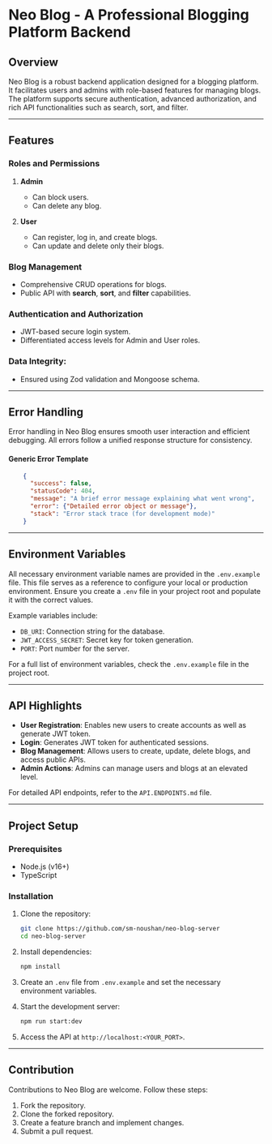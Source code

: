 # Neo Blog - A Professional Blogging Platform Backend

## Overview

Neo Blog is a robust backend application designed for a blogging platform. It facilitates users and admins with role-based features for managing blogs. The platform supports secure authentication, advanced authorization, and rich API functionalities such as search, sort, and filter.

---

## Features

### Roles and Permissions

1. **Admin**

   - Can block users.
   - Can delete any blog.

2. **User**
   - Can register, log in, and create blogs.
   - Can update and delete only their blogs.

### Blog Management

- Comprehensive CRUD operations for blogs.
- Public API with **search**, **sort**, and **filter** capabilities.

### Authentication and Authorization

- JWT-based secure login system.
- Differentiated access levels for Admin and User roles.

### Data Integrity:

- Ensured using Zod validation and Mongoose schema.

---

## Error Handling

Error handling in Neo Blog ensures smooth user interaction and efficient debugging. All errors follow a unified response structure for consistency.

#### Generic Error Template

```json
    {
      "success": false,
      "statusCode": 404,
      "message": "A brief error message explaining what went wrong",
      "error": {"Detailed error object or message"},
      "stack": "Error stack trace (for development mode)"
    }
```

---

## Environment Variables

All necessary environment variable names are provided in the `.env.example` file. This file serves as a reference to configure your local or production environment. Ensure you create a `.env` file in your project root and populate it with the correct values.

Example variables include:

- `DB_URI`: Connection string for the database.
- `JWT_ACCESS_SECRET`: Secret key for token generation.
- `PORT`: Port number for the server.

For a full list of environment variables, check the `.env.example` file in the project root.

---

## API Highlights

- **User Registration**: Enables new users to create accounts as well as generate JWT token.
- **Login**: Generates JWT token for authenticated sessions.
- **Blog Management**: Allows users to create, update, delete blogs, and access public APIs.
- **Admin Actions**: Admins can manage users and blogs at an elevated level.

For detailed API endpoints, refer to the `API.ENDPOINTS.md` file.

---

## Project Setup

### Prerequisites

- Node.js (v16+)
- TypeScript

### Installation

1. Clone the repository:

   ```bash
   git clone https://github.com/sm-noushan/neo-blog-server
   cd neo-blog-server
   ```

2. Install dependencies:

   ```bash
   npm install
   ```

3. Create an `.env` file from `.env.example` and set the necessary environment variables.

4. Start the development server:

   ```bash
   npm run start:dev
   ```

5. Access the API at `http://localhost:<YOUR_PORT>`.

---

## Contribution

Contributions to Neo Blog are welcome. Follow these steps:

1. Fork the repository.
2. Clone the forked repository.
3. Create a feature branch and implement changes.
4. Submit a pull request.

